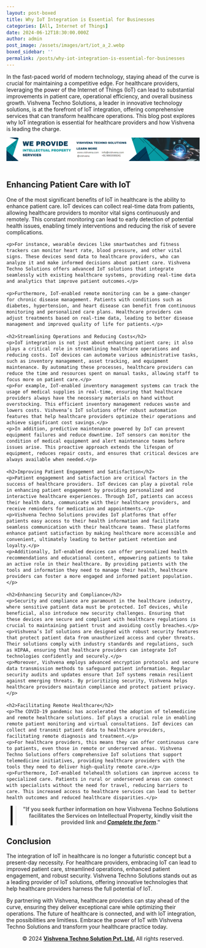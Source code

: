 ```yaml
---
layout: post-boxed
title: Why IoT Integration is Essential for Businesses
categories: [All, Internet of Things]
date: 2024-06-12T18:30:00.000Z
author: admin
post_image: /assets/images/art/iot_a_2.webp
boxed_sidebar: ''
permalink: /posts/why-iot-integration-is-essential-for-businesses
---
```


<html lang="en">
<head>
    <meta charset="UTF-8">
    <meta name="viewport" content="width=device-width, initial-scale=1.0">
    <meta name="description" content="Discover why IoT integration by Vishvena Techno Solutions is vital for healthcare, improving care, efficiency, and security.">
    <title>Why IoT Integration is Essential for Businesses</title>
</head>
<body>
<p>In the fast-paced world of modern technology, staying ahead of the curve is crucial for maintaining a competitive edge. For healthcare providers, leveraging the power of the Internet of Things (IoT) can lead to substantial improvements in patient care, operational efficiency, and overall business growth. Vishvena Techno Solutions, a leader in innovative technology solutions, is at the forefront of IoT integration, offering comprehensive services that can transform healthcare operations. This blog post explores why IoT integration is essential for healthcare providers and how Vishvena is leading the charge.</p>
<!-- Image Banner Ad -->
<a href="/contact">
    <img src="/assets/images/art/ip ads a.webp" alt="Advertisement for Vishvena Techno Solutions intellectual property services" style="max-width:100%; height:auto;">
</a>
<br><br>
<article>
    <h2>Enhancing Patient Care with IoT</h2>
	<p>One of the most significant benefits of IoT in healthcare is the ability to enhance patient care. IoT devices can collect real-time data from patients, allowing healthcare providers to monitor vital signs continuously and remotely. This constant monitoring can lead to early detection of potential health issues, enabling timely interventions and reducing the risk of severe complications.</p>

```
<p>For instance, wearable devices like smartwatches and fitness trackers can monitor heart rate, blood pressure, and other vital signs. These devices send data to healthcare providers, who can analyze it and make informed decisions about patient care. Vishvena Techno Solutions offers advanced IoT solutions that integrate seamlessly with existing healthcare systems, providing real-time data and analytics that improve patient outcomes.</p>

<p>Furthermore, IoT-enabled remote monitoring can be a game-changer for chronic disease management. Patients with conditions such as diabetes, hypertension, and heart disease can benefit from continuous monitoring and personalized care plans. Healthcare providers can adjust treatments based on real-time data, leading to better disease management and improved quality of life for patients.</p>

<h2>Streamlining Operations and Reducing Costs</h2>
<p>IoT integration is not just about enhancing patient care; it also plays a critical role in streamlining healthcare operations and reducing costs. IoT devices can automate various administrative tasks, such as inventory management, asset tracking, and equipment maintenance. By automating these processes, healthcare providers can reduce the time and resources spent on manual tasks, allowing staff to focus more on patient care.</p>
<p>For example, IoT-enabled inventory management systems can track the usage of medical supplies in real-time, ensuring that healthcare providers always have the necessary materials on hand without overstocking. This efficient inventory management reduces waste and lowers costs. Vishvena’s IoT solutions offer robust automation features that help healthcare providers optimize their operations and achieve significant cost savings.</p>
<p>In addition, predictive maintenance powered by IoT can prevent equipment failures and reduce downtime. IoT sensors can monitor the condition of medical equipment and alert maintenance teams before issues arise. This proactive approach extends the lifespan of equipment, reduces repair costs, and ensures that critical devices are always available when needed.</p>

<h2>Improving Patient Engagement and Satisfaction</h2>
<p>Patient engagement and satisfaction are critical factors in the success of healthcare providers. IoT devices can play a pivotal role in enhancing patient engagement by providing personalized and interactive healthcare experiences. Through IoT, patients can access their health data, communicate with their healthcare providers, and receive reminders for medication and appointments.</p>
<p>Vishvena Techno Solutions provides IoT platforms that offer patients easy access to their health information and facilitate seamless communication with their healthcare teams. These platforms enhance patient satisfaction by making healthcare more accessible and convenient, ultimately leading to better patient retention and loyalty.</p>
<p>Additionally, IoT-enabled devices can offer personalized health recommendations and educational content, empowering patients to take an active role in their healthcare. By providing patients with the tools and information they need to manage their health, healthcare providers can foster a more engaged and informed patient population.</p>

<h2>Enhancing Security and Compliance</h2>
<p>Security and compliance are paramount in the healthcare industry, where sensitive patient data must be protected. IoT devices, while beneficial, also introduce new security challenges. Ensuring that these devices are secure and compliant with healthcare regulations is crucial to maintaining patient trust and avoiding costly breaches.</p>
<p>Vishvena’s IoT solutions are designed with robust security features that protect patient data from unauthorized access and cyber threats. Their solutions comply with industry standards and regulations, such as HIPAA, ensuring that healthcare providers can integrate IoT technologies confidently and securely.</p>
<p>Moreover, Vishvena employs advanced encryption protocols and secure data transmission methods to safeguard patient information. Regular security audits and updates ensure that IoT systems remain resilient against emerging threats. By prioritizing security, Vishvena helps healthcare providers maintain compliance and protect patient privacy.</p>

<h2>Facilitating Remote Healthcare</h2>
<p>The COVID-19 pandemic has accelerated the adoption of telemedicine and remote healthcare solutions. IoT plays a crucial role in enabling remote patient monitoring and virtual consultations. IoT devices can collect and transmit patient data to healthcare providers, facilitating remote diagnosis and treatment.</p>
<p>For healthcare providers, this means they can offer continuous care to patients, even those in remote or underserved areas. Vishvena Techno Solutions offers comprehensive IoT solutions that support telemedicine initiatives, providing healthcare providers with the tools they need to deliver high-quality remote care.</p>
<p>Furthermore, IoT-enabled telehealth solutions can improve access to specialized care. Patients in rural or underserved areas can connect with specialists without the need for travel, reducing barriers to care. This increased access to healthcare services can lead to better health outcomes and reduced healthcare disparities.</p>
```

<!-- Quote Ad with link -->

<center>
    <blockquote style="position:relative;">
        <p><b style="font-size:1em;">"If you seek further information on how Vishvena Techno Solutions facilitates the Services on Intellectual Property, kindly visit the provided link and <a href="/contact"><i>Complete the form</i></a>."</b></p>
        <div style="position:absolute; top:0; bottom:0; left:-15px; border-left:5px solid black;"></div>
    </blockquote>
</center>
	<h2>Conclusion</h2>
	<p>The integration of IoT in healthcare is no longer a futuristic concept but a present-day necessity. For healthcare providers, embracing IoT can lead to improved patient care, streamlined operations, enhanced patient engagement, and robust security. Vishvena Techno Solutions stands out as a leading provider of IoT solutions, offering innovative technologies that help healthcare providers harness the full potential of IoT.</p>
	<p>By partnering with Vishvena, healthcare providers can stay ahead of the curve, ensuring they deliver exceptional care while optimizing their operations. The future of healthcare is connected, and with IoT integration, the possibilities are limitless. Embrace the power of IoT with Vishvena Techno Solutions and transform your healthcare practice today.</p>

<footer>
    <center>
        <p>&copy; 2024 <a href="https://vishvena.com"><b>Vishvena Techno Solution Pvt. Ltd.</b></a> All rights reserved.</p>
    </center>
</footer>
</article>
</body>
</html>
